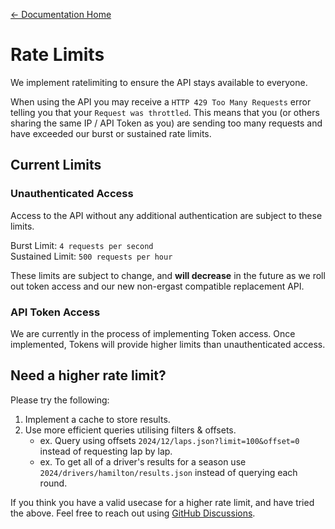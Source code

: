 [← Documentation Home](/APIdocs/README.md)
# Rate Limits
We implement ratelimiting to ensure the API stays available to everyone.

When using the API you may receive a `HTTP 429 Too Many Requests` error telling you that your `Request was throttled`. This means that you (or others sharing the same IP / API Token as you) are sending too many requests and have exceeded our burst or sustained rate limits.

## Current Limits
### Unauthenticated Access
Access to the API without any additional authentication are subject to these limits.

Burst Limit: `4 requests per second`  
Sustained Limit: `500 requests per hour`

These limits are subject to change, and **will decrease** in the future as we roll out token access and our new non-ergast compatible replacement API.

### API Token Access
We are currently in the process of implementing Token access. Once implemented, Tokens will provide higher limits than unauthenticated access.

## Need a higher rate limit?
Please try the following:

1. Implement a cache to store results.
2. Use more efficient queries utilising filters & offsets.
    * ex. Query using offsets `2024/12/laps.json?limit=100&offset=0` instead of requesting lap by lap.
    * ex. To get all of a driver's results for a season use `2024/drivers/hamilton/results.json` instead of querying each round.

If you think you have a valid usecase for a higher rate limit, and have tried the above. Feel free to reach out using [GitHub Discussions](https://github.com/jolpica/jolpica-f1/discussions).